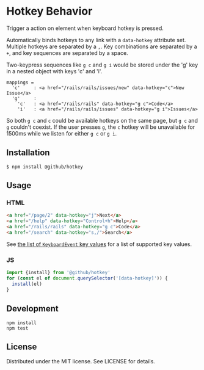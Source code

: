 # Hotkey Behavior

Trigger a action on element when keyboard hotkey is pressed.

Automatically binds hotkeys to any link with a `data-hotkey`
attribute set. Multiple hotkeys are separated by a `,`.
Key combinations are separated by a `+`, and key sequences
are separated by a space.

Two-keypress sequences like `g c` and `g i` would be stored
under the 'g' key in a nested object with keys 'c' and 'i'.

```
mappings =
  'c'     : <a href="/rails/rails/issues/new" data-hotkey="c">New Issue</a>
  'g'     :
    'c'   : <a href="/rails/rails" data-hotkey="g c">Code</a>
    'i'   : <a href="/rails/rails/issues" data-hotkey="g i">Issues</a>
```

So both `g c` and `c` could be available hotkeys on the same
page, but `g c` and `g` couldn't coexist. If the user presses
`g`, the `c` hotkey will be unavailable for 1500ms while we
listen for either `g c` or `g i`.

## Installation

```
$ npm install @github/hotkey
```

## Usage

### HTML

``` html
<a href="/page/2" data-hotkey="j">Next</a>
<a href="/help" data-hotkey="Control+h">Help</a>
<a href="/rails/rails" data-hotkey="g c">Code</a>
<a href="/search" data-hotkey="s,/">Search</a>
```

See [the list of `KeyboardEvent` key values](https://developer.mozilla.org/en-US/docs/Web/API/KeyboardEvent/key/Key_Values) for a list of supported key values.

### JS

```js
import {install} from '@github/hotkey'
for (const el of document.querySelector('[data-hotkey]')) {
  install(el)
}
```

## Development

```
npm install
npm test
```

## License

Distributed under the MIT license. See LICENSE for details.
